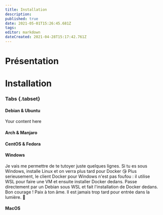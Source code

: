 ```yaml
---
title: Installation
description: 
published: true
date: 2021-05-01T15:26:45.681Z
tags: 
editor: markdown
dateCreated: 2021-04-28T15:17:42.761Z
---
```


# Présentation
# Installation
### Tabs {.tabset}
#### Debian & Ubuntu
Your content here

#### Arch & Manjaro

#### CentOS & Fedora

#### Windows
Je vais me permettre de te tutoyer juste quelques lignes.
Si tu es sous Windows, installe Linux et on verra plus tard pour Docker 😘
Plus serieusement, le client Docker pour Windows n'est pas foufou : il utilise WSL pour faire une VM et ensuite installer Docker dedans.
Passe directement par un Debian sous WSL et fait l'installation de Docker dedans.
Bon courage ! Paix à ton âme. Il est jamais trop tard pour entrée dans la lumière. 🖖

#### MacOS